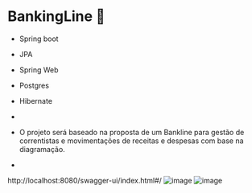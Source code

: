# BankingLine 🦄

- Spring boot
- JPA
- Spring Web
- Postgres
- Hibernate
- 

- O projeto será baseado na proposta de um Bankline para gestão de correntistas e movimentações de receitas e despesas com base na diagramação.
- 
http://localhost:8080/swagger-ui/index.html#/
![image](https://user-images.githubusercontent.com/73039194/166722006-44be8337-14e6-4725-b8f8-91a070a74abd.png)
![image](https://user-images.githubusercontent.com/73039194/166722632-390964aa-c4af-46ea-b282-d1bdfe3608e8.png)
